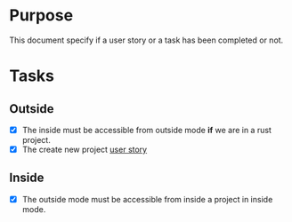 # Purpose

This document specify if a user story or a task has been completed or not.

# Tasks

## Outside
- [x] The inside must be accessible from outside mode **if** we are in a rust project.
- [x] The create new project [user story](user_story/create_new_project.md)
## Inside
- [x] The outside mode must be accessible from inside a project in inside mode.
